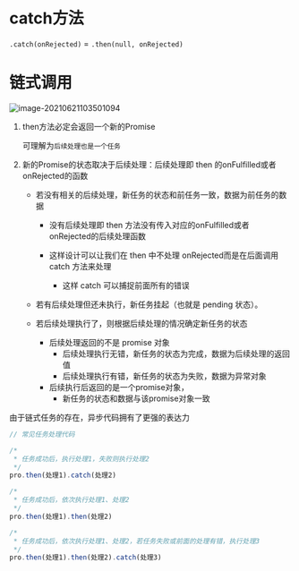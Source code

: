 

# catch方法

`.catch(onRejected)` = `.then(null, onRejected)`

# 链式调用

![image-20210621103501094](http://mdrs.yuanjin.tech/img/20210621103501.png)

1. then方法必定会返回一个新的Promise

   可理解为`后续处理也是一个任务`

2. 新的Promise的状态取决于后续处理：后续处理即 then 的onFulfilled或者 onRejected的函数

   - 若没有相关的后续处理，新任务的状态和前任务一致，数据为前任务的数据
     - 没有后续处理即 then 方法没有传入对应的onFulfilled或者 onRejected的后续处理函数
   
     - 这样设计可以让我们在 then 中不处理 onRejected而是在后面调用 catch 方法来处理
       - 这样 catch 可以捕捉前面所有的错误
   
   - 若有后续处理但还未执行，新任务挂起（也就是 pending 状态）。
   - 若后续处理执行了，则根据后续处理的情况确定新任务的状态
     - 后续处理返回的不是 promise 对象
       - 后续处理执行无错，新任务的状态为完成，数据为后续处理的返回值
       - 后续处理执行有错，新任务的状态为失败，数据为异常对象
     - 后续执行后返回的是一个promise对象，
       - 新任务的状态和数据与该promise对象一致

由于链式任务的存在，异步代码拥有了更强的表达力

```js
// 常见任务处理代码

/*
 * 任务成功后，执行处理1，失败则执行处理2
 */
pro.then(处理1).catch(处理2)

/*
 * 任务成功后，依次执行处理1、处理2
 */
pro.then(处理1).then(处理2)

/*
 * 任务成功后，依次执行处理1、处理2，若任务失败或前面的处理有错，执行处理3
 */
pro.then(处理1).then(处理2).catch(处理3)
```

